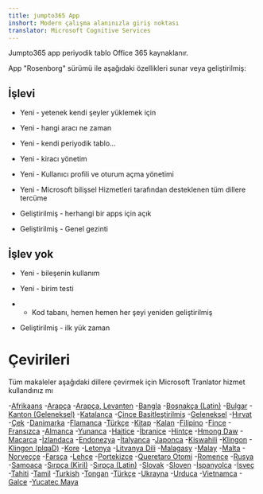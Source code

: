 ```yaml
---
title: jumpto365 App
inshort: Modern çalışma alanınızla giriş noktası
translator: Microsoft Cognitive Services
---
```



Jumpto365 app periyodik tablo Office 365 kaynaklanır. 

App "Rosenborg" sürümü ile aşağıdaki özellikleri sunar veya geliştirilmiş:

## İşlevi

* Yeni - yetenek kendi şeyler yüklemek için

* Yeni - hangi aracı ne zaman

* Yeni - kendi periyodik tablo...

* Yeni - kiracı yönetim

* Yeni - Kullanıcı profili ve oturum açma yönetimi

* Yeni - Microsoft bilişsel Hizmetleri tarafından desteklenen tüm dillere tercüme

* Geliştirilmiş - herhangi bir apps için açık

* Geliştirilmiş - Genel gezinti

## İşlev yok

* Yeni - bileşenin kullanım

* Yeni - birim testi

* - Kod tabanı, hemen hemen her şeyi yeniden geliştirilmiş

* Geliştirilmiş - ilk yük zaman


# Çevirileri
Tüm makaleler aşağıdaki dillere çevirmek için Microsoft Tranlator hizmet kullandınız mı

-[Afrikaans](https://preview.app.jumpto365.com/tool/jumpto365/language/af)
-[Arapça](https://preview.app.jumpto365.com/tool/jumpto365/language/ar)
-[Arapça, Levanten](https://preview.app.jumpto365.com/tool/jumpto365/language/apc)
-[Bangla](https://preview.app.jumpto365.com/tool/jumpto365/language/bn)
-[Boşnakça (Latin)](https://preview.app.jumpto365.com/tool/jumpto365/language/bs)
-[Bulgar](https://preview.app.jumpto365.com/tool/jumpto365/language/bg)
-[Kanton (Geleneksel)](https://preview.app.jumpto365.com/tool/jumpto365/language/yue)
-[Katalanca](https://preview.app.jumpto365.com/tool/jumpto365/language/ca)
-[Çince Basitleştirilmiş](https://preview.app.jumpto365.com/tool/jumpto365/language/zh-Hans)
-[Geleneksel](https://preview.app.jumpto365.com/tool/jumpto365/language/zh-Hant)
-[Hırvat](https://preview.app.jumpto365.com/tool/jumpto365/language/hr)
-[Çek](https://preview.app.jumpto365.com/tool/jumpto365/language/cs)
-[Danimarka](https://preview.app.jumpto365.com/tool/jumpto365/language/da)
-[Flamanca](https://preview.app.jumpto365.com/tool/jumpto365/language/nl)
-[Türkçe](https://preview.app.jumpto365.com/tool/jumpto365/language/en)
-[Kitap](https://preview.app.jumpto365.com/tool/jumpto365/language/et)
-[Kalan](https://preview.app.jumpto365.com/tool/jumpto365/language/fj)
-[Filipino](https://preview.app.jumpto365.com/tool/jumpto365/language/fil)
-[Fince](https://preview.app.jumpto365.com/tool/jumpto365/language/fi)
-[Fransızca](https://preview.app.jumpto365.com/tool/jumpto365/language/fr)
-[Almanca](https://preview.app.jumpto365.com/tool/jumpto365/language/de)
-[Yunanca](https://preview.app.jumpto365.com/tool/jumpto365/language/el)
-[Haitice](https://preview.app.jumpto365.com/tool/jumpto365/language/ht)
-[İbranice](https://preview.app.jumpto365.com/tool/jumpto365/language/he)
-[Hintçe](https://preview.app.jumpto365.com/tool/jumpto365/language/hi)
-[Hmong Daw](https://preview.app.jumpto365.com/tool/jumpto365/language/mww)
-[Macarca](https://preview.app.jumpto365.com/tool/jumpto365/language/hu)
-[İzlandaca](https://preview.app.jumpto365.com/tool/jumpto365/language/is)
-[Endonezya](https://preview.app.jumpto365.com/tool/jumpto365/language/id)
-[İtalyanca](https://preview.app.jumpto365.com/tool/jumpto365/language/it)
-[Japonca](https://preview.app.jumpto365.com/tool/jumpto365/language/ja)
-[Kiswahili](https://preview.app.jumpto365.com/tool/jumpto365/language/sw)
-[Klingon](https://preview.app.jumpto365.com/tool/jumpto365/language/tlh)
-[Klingon (plqaD)](https://preview.app.jumpto365.com/tool/jumpto365/language/tlh-Qaak)
-[Kore](https://preview.app.jumpto365.com/tool/jumpto365/language/ko)
-[Letonya](https://preview.app.jumpto365.com/tool/jumpto365/language/lv)
-[Litvanya Dili](https://preview.app.jumpto365.com/tool/jumpto365/language/lt)
-[Malagasy](https://preview.app.jumpto365.com/tool/jumpto365/language/mg)
-[Malay](https://preview.app.jumpto365.com/tool/jumpto365/language/ms)
-[Malta](https://preview.app.jumpto365.com/tool/jumpto365/language/mt)
-[Norveççe](https://preview.app.jumpto365.com/tool/jumpto365/language/nb)
-[Farsça](https://preview.app.jumpto365.com/tool/jumpto365/language/fa)
-[Lehçe](https://preview.app.jumpto365.com/tool/jumpto365/language/pl)
-[Portekizce](https://preview.app.jumpto365.com/tool/jumpto365/language/pt)
-[Queretaro Otomi](https://preview.app.jumpto365.com/tool/jumpto365/language/otq)
-[Romence](https://preview.app.jumpto365.com/tool/jumpto365/language/ro)
-[Rusya](https://preview.app.jumpto365.com/tool/jumpto365/language/ru)
-[Samoaca](https://preview.app.jumpto365.com/tool/jumpto365/language/sm)
-[Sırpça (Kiril)](https://preview.app.jumpto365.com/tool/jumpto365/language/sr-Cyrl)
-[Sırpça (Latin)](https://preview.app.jumpto365.com/tool/jumpto365/language/sr-Latn)
-[Slovak](https://preview.app.jumpto365.com/tool/jumpto365/language/sk)
-[Sloven](https://preview.app.jumpto365.com/tool/jumpto365/language/sl)
-[İspanyolca](https://preview.app.jumpto365.com/tool/jumpto365/language/es)
-[İsveç](https://preview.app.jumpto365.com/tool/jumpto365/language/sv)
-[Tahiti](https://preview.app.jumpto365.com/tool/jumpto365/language/ty)
-[Tamil](https://preview.app.jumpto365.com/tool/jumpto365/language/ta)
-[Turkish](https://preview.app.jumpto365.com/tool/jumpto365/language/th)
-[Tongan](https://preview.app.jumpto365.com/tool/jumpto365/language/to)
-[Türkçe](https://preview.app.jumpto365.com/tool/jumpto365/language/tr)
-[Ukrayna](https://preview.app.jumpto365.com/tool/jumpto365/language/uk)
-[Urduca](https://preview.app.jumpto365.com/tool/jumpto365/language/ur)
-[Vietnamca](https://preview.app.jumpto365.com/tool/jumpto365/language/vi)
-[Galce](https://preview.app.jumpto365.com/tool/jumpto365/language/cy)
-[Yucatec Maya](https://preview.app.jumpto365.com/tool/jumpto365/language/yua)

